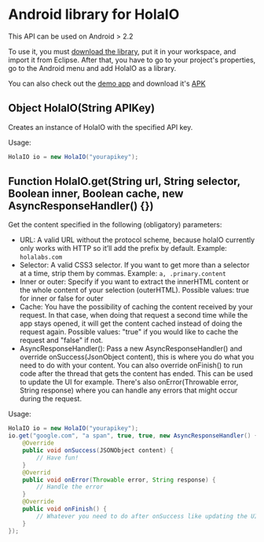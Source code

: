 # Android library for HolaIO
This API can be used on Android > 2.2

To use it, you must [download the library](https://github.com/downloads/holalabs/holaio-android/HolaIO.zip),
put it in your workspace, and import it from Eclipse. After that, you have to go to your project's properties, go to the Android menu and add HolaIO as a library.

You can also check out the [demo app](https://github.com/holalabs/holaio-android/tree/master/Example)
and download it's [APK](https://github.com/holalabs/holaio-android/HolaIODemo.apk/qr_code)

## Object HolaIO(String APIKey)

Creates an instance of HolaIO with the specified API key.

Usage:

``` java
HolaIO io = new HolaIO("yourapikey");
```

## Function HolaIO.get(String url, String selector, Boolean inner, Boolean cache, new AsyncResponseHandler() {})

Get the content specified in the following (obligatory) parameters:

  - URL: A valid URL without the protocol scheme, because holaIO currently only works with HTTP so it’ll add the prefix by default. Example: `holalabs.com`
  - Selector: A valid CSS3 selector. If you want to get more than a selector at a time, strip them by commas. Example: `a, .primary.content`
  - Inner or outer: Specify if you want to extract the innerHTML content or the whole content of your selection (outerHTML). Possible values: true for inner or false for outer
  - Cache: You have the possibility of caching the content received by your request. In that case, when doing that request a second time while the app stays opened, it will get the content cached instead of doing the request again. Possible values: "true" if you would like to cache the request and "false" if not.
  - AsyncResponseHandler(): Pass a new AsyncResponseHandler() and override onSuccess(JsonObject content), this is where you do what you need to do with your content. You can also override onFinish() to run code after the thread that gets the content has ended. This can be used to update the UI for example. There's also onError(Throwable error, String response) where you can handle any errors that might occur during the request.

Usage:

``` java
HolaIO io = new HolaIO("yourapikey");
io.get("google.com", "a span", true, true, new AsyncResponseHandler() {
	@Override
	public void onSuccess(JSONObject content) {
		// Have fun!
	}
	@Overrid
	public void onError(Throwable error, String response) {
		// Handle the error
	}
	@Override
	public void onFinish() {
		// Whatever you need to do after onSuccess like updating the UI.
	}
});
```
